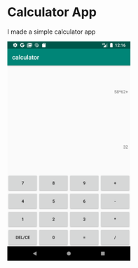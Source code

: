 # Calculator App
<text>I made a simple calculator app<text>
  
<img src="Screenshot.png" height ="500">
